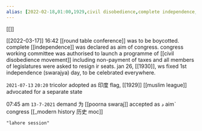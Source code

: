 ```yaml
---
alias: [2022-02-18,01:00,1929,civil disobedience,complete independence,poorna,first independence day,,,,,,,]
---
```

[[]]

[[2022-03-17]] 16:42
[[round table conference]] was to be boycotted.
complete [[independence]] was declared as aim of congress.
congress working committee was authorised to launch a programme of [[civil disobedience movement]] including non-payment of taxes and all members of legislatures were asked to resign ir seats.
jan 26, [[1930]], ws fixed 1st independence (swarajya) day, to be celebrated everywhere.

`2021-07-13` `20:20`
tricolor adopted as 印度 flag, [[1929]]
[[muslim league]] advocated for a separate state

07:45 am `13-7-2021`
demand 为 [[poorna swaraj]] accepted as د aimˋ congress
[[_modern history 历史 moc]]
```query 2022-03-04 20:49
"lahore session"
```